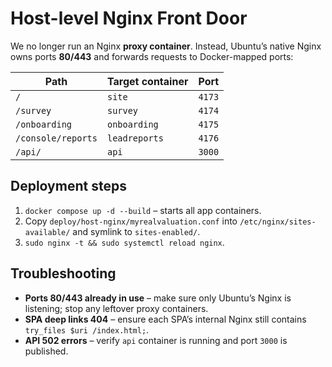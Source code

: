 # Host-level Nginx Front Door

We no longer run an Nginx **proxy container**. Instead, Ubuntu’s native Nginx
owns ports **80/443** and forwards requests to Docker-mapped ports:

| Path | Target container | Port |
|------|------------------|------|
| `/` | `site` | `4173` |
| `/survey` | `survey` | `4174` |
| `/onboarding` | `onboarding` | `4175` |
| `/console/reports` | `leadreports` | `4176` |
| `/api/` | `api` | `3000` |

## Deployment steps

1. `docker compose up -d --build` – starts all app containers.  
2. Copy `deploy/host-nginx/myrealvaluation.conf` into
   `/etc/nginx/sites-available/` and symlink to `sites-enabled/`.  
3. `sudo nginx -t && sudo systemctl reload nginx`.

## Troubleshooting

* **Ports 80/443 already in use** – make sure only Ubuntu’s Nginx is listening;
  stop any leftover proxy containers.  
* **SPA deep links 404** – ensure each SPA’s internal Nginx still contains
  `try_files $uri /index.html;`.  
* **API 502 errors** – verify `api` container is running and port `3000` is
  published.
